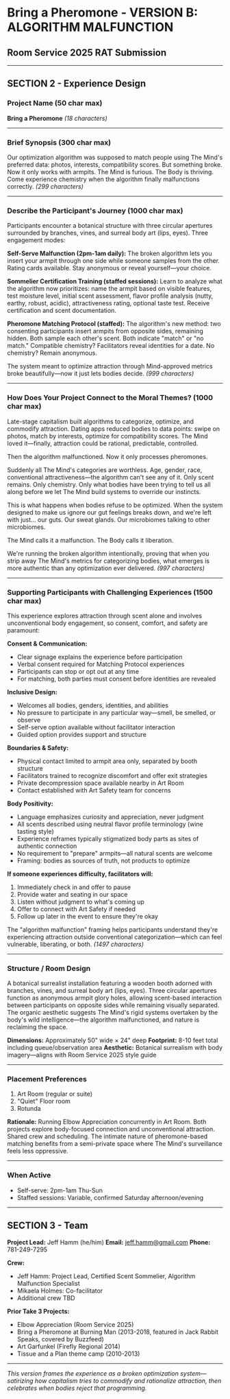 # Bring a Pheromone - VERSION B: ALGORITHM MALFUNCTION
## Room Service 2025 RAT Submission

---

## SECTION 2 - Experience Design

### Project Name (50 char max)
**Bring a Pheromone**
*(18 characters)*

---

### Brief Synopsis (300 char max)
Our optimization algorithm was supposed to match people using The Mind's preferred data: photos, interests, compatibility scores. But something broke. Now it only works with armpits. The Mind is furious. The Body is thriving. Come experience chemistry when the algorithm finally malfunctions correctly.
*(299 characters)*

---

### Describe the Participant's Journey (1000 char max)
Participants encounter a botanical structure with three circular apertures surrounded by branches, vines, and surreal body art (lips, eyes). Three engagement modes:

**Self-Serve Malfunction (2pm-1am daily):** The broken algorithm lets you insert your armpit through one side while someone samples from the other. Rating cards available. Stay anonymous or reveal yourself—your choice.

**Sommelier Certification Training (staffed sessions):** Learn to analyze what the algorithm now prioritizes: name the armpit based on visible features, test moisture level, initial scent assessment, flavor profile analysis (nutty, earthy, robust, acidic), attractiveness rating, optional taste test. Receive certification and scent documentation.

**Pheromone Matching Protocol (staffed):** The algorithm's new method: two consenting participants insert armpits from opposite sides, remaining hidden. Both sample each other's scent. Both indicate "match" or "no match." Compatible chemistry? Facilitators reveal identities for a date. No chemistry? Remain anonymous.

The system meant to optimize attraction through Mind-approved metrics broke beautifully—now it just lets bodies decide.
*(999 characters)*

---

### How Does Your Project Connect to the Moral Themes? (1000 char max)
Late-stage capitalism built algorithms to categorize, optimize, and commodify attraction. Dating apps reduced bodies to data points: swipe on photos, match by interests, optimize for compatibility scores. The Mind loved it—finally, attraction could be rational, predictable, controlled.

Then the algorithm malfunctioned. Now it only processes pheromones.

Suddenly all The Mind's categories are worthless. Age, gender, race, conventional attractiveness—the algorithm can't see any of it. Only scent remains. Only chemistry. Only what bodies have been trying to tell us all along before we let The Mind build systems to override our instincts.

This is what happens when bodies refuse to be optimized. When the system designed to make us ignore our gut feelings breaks down, and we're left with just... our guts. Our sweat glands. Our microbiomes talking to other microbiomes.

The Mind calls it a malfunction. The Body calls it liberation.

We're running the broken algorithm intentionally, proving that when you strip away The Mind's metrics for categorizing bodies, what emerges is more authentic than any optimization ever delivered.
*(997 characters)*

---

### Supporting Participants with Challenging Experiences (1500 char max)
This experience explores attraction through scent alone and involves unconventional body engagement, so consent, comfort, and safety are paramount:

**Consent & Communication:**
- Clear signage explains the experience before participation
- Verbal consent required for Matching Protocol experiences
- Participants can stop or opt out at any time
- For matching, both parties must consent before identities are revealed

**Inclusive Design:**
- Welcomes all bodies, genders, identities, and abilities
- No pressure to participate in any particular way—smell, be smelled, or observe
- Self-serve option available without facilitator interaction
- Guided option provides support and structure

**Boundaries & Safety:**
- Physical contact limited to armpit area only, separated by booth structure
- Facilitators trained to recognize discomfort and offer exit strategies
- Private decompression space available nearby in Art Room
- Contact established with Art Safety team for concerns

**Body Positivity:**
- Language emphasizes curiosity and appreciation, never judgment
- All scents described using neutral flavor profile terminology (wine tasting style)
- Experience reframes typically stigmatized body parts as sites of authentic connection
- No requirement to "prepare" armpits—all natural scents are welcome
- Framing: bodies as sources of truth, not products to optimize

**If someone experiences difficulty, facilitators will:**
1. Immediately check in and offer to pause
2. Provide water and seating in our space
3. Listen without judgment to what's coming up
4. Offer to connect with Art Safety if needed
5. Follow up later in the event to ensure they're okay

The "algorithm malfunction" framing helps participants understand they're experiencing attraction outside conventional categorization—which can feel vulnerable, liberating, or both.
*(1497 characters)*

---

### Structure / Room Design
A botanical surrealist installation featuring a wooden booth adorned with branches, vines, and surreal body art (lips, eyes). Three circular apertures function as anonymous armpit glory holes, allowing scent-based interaction between participants on opposite sides while remaining visually separated. The organic aesthetic suggests The Mind's rigid systems overtaken by the body's wild intelligence—the algorithm malfunctioned, and nature is reclaiming the space.

**Dimensions:** Approximately 50" wide × 24" deep
**Footprint:** 8-10 feet total including queue/observation area
**Aesthetic:** Botanical surrealism with body imagery—aligns with Room Service 2025 style guide

---

### Placement Preferences
1. Art Room (regular or suite)
2. "Quiet" Floor room
3. Rotunda

**Rationale:** Running Elbow Appreciation concurrently in Art Room. Both projects explore body-focused connection and unconventional attraction. Shared crew and scheduling. The intimate nature of pheromone-based matching benefits from a semi-private space where The Mind's surveillance feels less oppressive.

---

### When Active
- Self-serve: 2pm-1am Thu-Sun
- Staffed sessions: Variable, confirmed Saturday afternoon/evening

---

## SECTION 3 - Team

**Project Lead:** Jeff Hamm (he/him)
**Email:** jeff.hamm@gmail.com
**Phone:** 781-249-7295

**Crew:**
- Jeff Hamm: Project Lead, Certified Scent Sommelier, Algorithm Malfunction Specialist
- Mikaela Holmes: Co-facilitator
- Additional crew TBD

**Prior Take 3 Projects:**
- Elbow Appreciation (Room Service 2025)
- Bring a Pheromone at Burning Man (2013-2018, featured in Jack Rabbit Speaks, covered by Buzzfeed)
- Art Garfunkel (Firefly Regional 2014)
- Tissue and a Plan theme camp (2010-2013)

---

*This version frames the experience as a broken optimization system—satirizing how capitalism tries to commodify and rationalize attraction, then celebrates when bodies reject that programming.*
